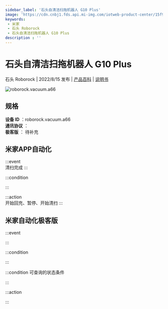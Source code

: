 ```yaml
---
sidebar_label: '石头自清洁扫拖机器人 G10 Plus'
image: 'https://cdn.cnbj1.fds.api.mi-img.com/iotweb-product-center/15f911a0949f07df8ab3e00196e2348f_1655690066997.png?GalaxyAccessKeyId=AKVGLQWBOVIRQ3XLEW&Expires=9223372036854775807&Signature=+N7wWQoJazXZqPoETa4zBIP5Td4='
keywords: 
 - 米家
 - 石头 Roborock
 - 石头自清洁扫拖机器人 G10 Plus
description : ''
---
```

# 石头自清洁扫拖机器人 G10 Plus

石头 Roborock | 2022/8/15 发布 | [产品百科](https://home.mi.com/webapp/content/baike/product/index.html?model=roborock.vacuum.a66/) | [说明书](https://home.mi.com/views/introduction.html?model=roborock.vacuum.a66&region=cn)

![roborock.vacuum.a66](https://cdn.cnbj1.fds.api.mi-img.com/iotweb-product-center/15f911a0949f07df8ab3e00196e2348f_1655690066997.png?GalaxyAccessKeyId=AKVGLQWBOVIRQ3XLEW&Expires=9223372036854775807&Signature=+N7wWQoJazXZqPoETa4zBIP5Td4=)

## 规格  
> 
**设备 ID** ：roborock.vacuum.a66  
**通讯协议** ：  
**极客版**  ： 待补充 


## 米家APP自动化  

:::event  
清扫完成
:::

:::condition  

:::

:::action   
开始回充、暂停、开始清扫
:::

## 米家自动化极客版  

:::event  

:::

:::condition  

:::

:::condition 可查询的状态条件  

:::

:::action  

:::

        

